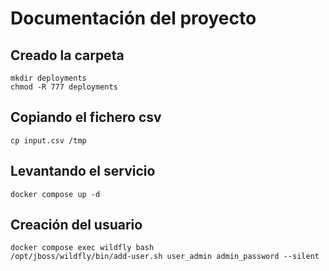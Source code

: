 # Documentación del proyecto
## Creado la carpeta
```shell
mkdir deployments
chmod -R 777 deployments
```

## Copiando el fichero csv
```shell
cp input.csv /tmp
```

## Levantando el servicio

```shell
docker compose up -d
```
## Creación del usuario
```shell
docker compose exec wildfly bash
/opt/jboss/wildfly/bin/add-user.sh user_admin admin_password --silent
```
